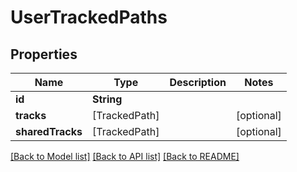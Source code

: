 # UserTrackedPaths

## Properties
Name | Type | Description | Notes
------------ | ------------- | ------------- | -------------
**id** | **String** |  | 
**tracks** | [TrackedPath] |  | [optional] 
**sharedTracks** | [TrackedPath] |  | [optional] 

[[Back to Model list]](../README.md#documentation-for-models) [[Back to API list]](../README.md#documentation-for-api-endpoints) [[Back to README]](../README.md)


